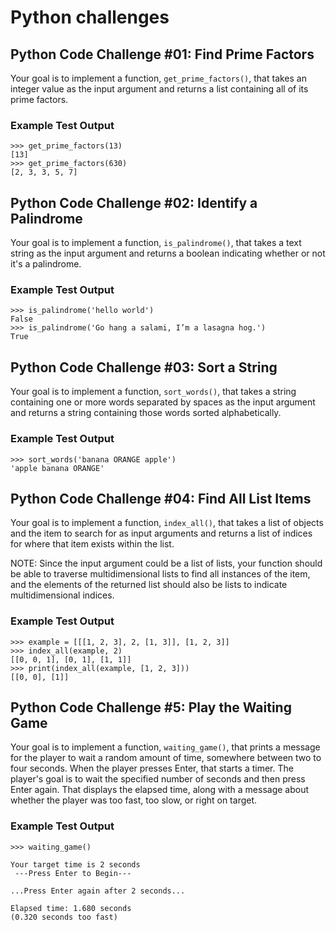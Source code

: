 # Python challenges

## Python Code Challenge #01: Find Prime Factors

Your goal is to implement a function, `get_prime_factors()`, that takes an integer value as the input argument and returns a list containing all of its prime factors.

### Example Test Output

```console
>>> get_prime_factors(13)
[13]
>>> get_prime_factors(630)
[2, 3, 3, 5, 7]
```

## Python Code Challenge #02: Identify a Palindrome

Your goal is to implement a function, `is_palindrome()`, that takes a text string as the input argument and returns a boolean indicating whether or not it's a palindrome.

### Example Test Output

```console
>>> is_palindrome('hello world')
False
>>> is_palindrome('Go hang a salami, I’m a lasagna hog.')
True
```

## Python Code Challenge #03: Sort a String

Your goal is to implement a function, `sort_words()`, that takes a string containing one or more words separated by spaces as the input argument and returns a string containing those words sorted alphabetically.

### Example Test Output

```console
>>> sort_words('banana ORANGE apple')
'apple banana ORANGE'
```

## Python Code Challenge #04: Find All List Items

Your goal is to implement a function, `index_all()`, that takes a list of objects and the item to search for as input arguments and returns a list of indices for where that item exists within the list.

NOTE: Since the input argument could be a list of lists, your function should be able to traverse multidimensional lists to find all instances of the item, and the elements of the returned list should also be lists to indicate multidimensional indices.

### Example Test Output

```console
>>> example = [[[1, 2, 3], 2, [1, 3]], [1, 2, 3]]
>>> index_all(example, 2)
[[0, 0, 1], [0, 1], [1, 1]]
>>> print(index_all(example, [1, 2, 3]))
[[0, 0], [1]]
```

## Python Code Challenge #5: Play the Waiting Game

Your goal is to implement a function, `waiting_game()`, that prints a message for the player to wait a random amount of time, somewhere between two to four seconds. When the player presses Enter, that starts a timer. The player's goal is to wait the specified number of seconds and then press Enter again. That displays the elapsed time, along with a message about whether the player was too fast, too slow, or right on target.

### Example Test Output

```console
>>> waiting_game()

Your target time is 2 seconds
 ---Press Enter to Begin---

...Press Enter again after 2 seconds...

Elapsed time: 1.680 seconds
(0.320 seconds too fast)
```
